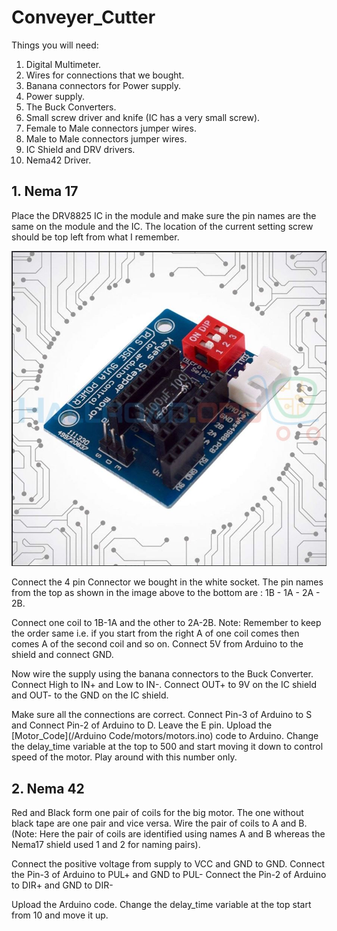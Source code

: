 # Conveyer_Cutter
Things you will need:
1. Digital Multimeter.
2. Wires for connections that we bought.
3. Banana connectors for Power supply. 
4. Power supply.
5. The Buck Converters.
6. Small screw driver and knife (IC has a very small screw).
7. Female to Male connectors jumper wires.
8. Male to Male connectors jumper wires.
9. IC Shield and DRV drivers.
10. Nema42 Driver.

## 1. Nema 17
Place the DRV8825 IC in the module and make sure the pin names are the same on the module and the IC. The location of the current setting
screw should be top left from what I remember.

![IC_Shield](Images/IC-Shield.JPG)

Connect the 4 pin Connector we bought in the white socket. 
The pin names from the top as shown in the image above to the bottom are : 1B - 1A - 2A - 2B.

Connect one coil to 1B-1A and the other to 2A-2B.
Note: Remember to keep the order same i.e. if you start from the right A of one coil comes then comes A of the second coil and so on. 
Connect 5V from Arduino to the shield and connect GND. 

Now wire the supply using the banana connectors to the Buck Converter. 
Connect High to IN+ and Low to IN-.
Connect OUT+ to 9V on the IC shield and OUT- to the GND on the IC shield. 

Make sure all the connections are correct.
Connect Pin-3 of Arduino to S and Connect Pin-2 of Arduino to D. Leave the E pin. 
Upload the [Motor_Code](/Arduino Code/motors/motors.ino) code to Arduino. 
Change the delay_time variable at the top to 500 and start moving it down to control speed of the motor. Play around with this number only. 

## 2. Nema 42
Red and Black form one pair of coils for the big motor. 
The one without black tape are one pair and vice versa. 
Wire the pair of coils to A and B. 
(Note: Here the pair of coils are identified using names A and B whereas the Nema17 shield used 1 and 2 for naming pairs).

Connect the positive voltage from supply to VCC and GND to GND.
Connect the Pin-3 of Arduino to PUL+ and GND to PUL-
Connect the Pin-2 of Arduino to DIR+ and GND to DIR-

Upload the Arduino code. 
Change the delay_time variable at the top start from 10 and move it up. 
